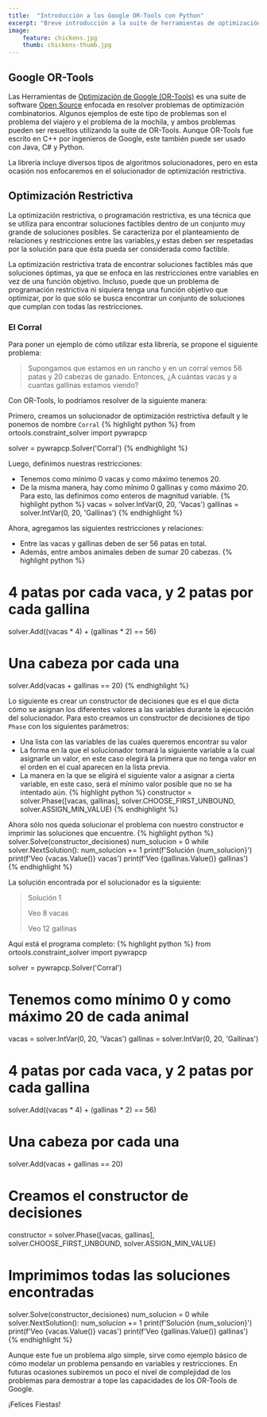 ```yaml
---
title:  "Introducción a los Google OR-Tools con Python"
excerpt: "Breve introducción a la suite de herramientas de optimización de Google OR-Tools."
image:
    feature: chickens.jpg
    thumb: chickens-thumb.jpg
---
```

## Google OR-Tools
Las Herramientas de [Optimización de Google (OR-Tools)](https://developers.google.com/optimization/) es una suite de software [Open Source](https://github.com/google/or-tools) enfocada en resolver
problemas de optimización combinatorios. Algunos ejemplos de este tipo de problemas son el problema del viajero
y el problema de la mochila, y ambos problemas pueden ser resueltos utilizando la suite de OR-Tools.
Aunque OR-Tools fue escrito en C++ por ingenieros de Google, este también puede ser usado con Java, C# y Python.

La librería incluye diversos tipos de algoritmos solucionadores, pero en esta ocasión nos enfocaremos en el
solucionador de optimización restrictiva.

## Optimización Restrictiva
La optimización restrictiva, o programación restrictiva, es una técnica que se utiliza para encontrar soluciones
factibles dentro de un conjunto muy grande de soluciones posibles. Se caracteriza por el planteamiento de relaciones
y restricciones entre las variables,y estas deben ser respetadas por la solución para que ésta pueda ser considerada
como factible.

La optimización restrictiva trata de encontrar soluciones factibles más que soluciones óptimas, ya que se enfoca
en las restricciones entre variables en vez de una función objetivo. Incluso, puede que un problema de programación
restrictiva ni siquiera tenga una función objetivo que optimizar, por lo que sólo se busca encontrar un conjunto de
soluciones que cumplan con todas las restricciones.

### El Corral
Para poner un ejemplo de cómo utilizar esta librería, se propone el siguiente problema:

> Supongamos que estamos en un rancho y en un corral vemos 56 patas y 20 cabezas de ganado.
> Entonces, ¿A cuántas vacas y a cuantas gallinas estamos viendo?

Con OR-Tools, lo podríamos resolver de la siguiente manera:

Primero, creamos un solucionador de optimización restrictiva default y le ponemos de nombre `Corral`
{% highlight python %}
from ortools.constraint_solver import pywrapcp

solver = pywrapcp.Solver('Corral')
{% endhighlight %}

Luego, definimos nuestras restricciones:
- Tenemos como mínimo 0 vacas y como máximo tenemos 20.
- De la misma manera, hay como mínimo 0 gallinas y como máximo 20.
Para esto, las definimos como enteros de magnitud variable.
{% highlight python %}
vacas = solver.IntVar(0, 20, 'Vacas')
gallinas = solver.IntVar(0, 20, 'Gallinas')
{% endhighlight %}

Ahora, agregamos las siguientes restricciones y relaciones:
- Entre las vacas y gallinas deben de ser 56 patas en total.
- Además, entre ambos animales deben de sumar 20 cabezas.
{% highlight python %}
# 4 patas por cada vaca, y 2 patas por cada gallina
solver.Add((vacas * 4) + (gallinas * 2) == 56)
# Una cabeza por cada una
solver.Add(vacas + gallinas == 20)
{% endhighlight %}

Lo siguiente es crear un constructor de decisiones que es el que dicta cómo se asignan los diferentes valores a las variables durante la ejecución del solucionador. Para esto creamos un constructor de decisiones de tipo `Phase` con los siguientes parámetros:
- Una lista con las variables de las cuales queremos encontrar su valor
- La forma en la que el solucionador tomará la siguiente variable a la cual asignarle un valor, en este caso elegirá la primera que no tenga valor en el orden en el cual aparecen en la lista previa.
- La manera en la que se eligirá el siguiente valor a asignar a cierta variable, en este caso, será el mínimo valor posible que no se ha intentado aún.
{% highlight python %}
constructor = solver.Phase([vacas, gallinas],
                           solver.CHOOSE_FIRST_UNBOUND,
                           solver.ASSIGN_MIN_VALUE)
{% endhighlight %}

Ahora sólo nos queda solucionar el problema con nuestro constructor e imprimir las soluciones que encuentre.
{% highlight python %}
solver.Solve(constructor_decisiones)
num_solucion = 0
while solver.NextSolution():
    num_solucion += 1
    print(f'Solución {num_solucion}')
    print(f'Veo {vacas.Value()} vacas')
    print(f'Veo {gallinas.Value()} gallinas')
{% endhighlight %}

La solución encontrada por el solucionador es la siguiente:
> Solución 1
>
> Veo 8 vacas
>
> Veo 12 gallinas

Aquí está el programa completo:
{% highlight python %}
from ortools.constraint_solver import pywrapcp

solver = pywrapcp.Solver('Corral')

# Tenemos como mínimo 0 y como máximo 20 de cada animal
vacas = solver.IntVar(0, 20, 'Vacas')
gallinas = solver.IntVar(0, 20, 'Gallinas')
# 4 patas por cada vaca, y 2 patas por cada gallina
solver.Add((vacas * 4) + (gallinas * 2) == 56)
# Una cabeza por cada una
solver.Add(vacas + gallinas == 20)
# Creamos el constructor de decisiones
constructor = solver.Phase([vacas, gallinas],
                           solver.CHOOSE_FIRST_UNBOUND,
                           solver.ASSIGN_MIN_VALUE)
# Imprimimos todas las soluciones encontradas
solver.Solve(constructor_decisiones)
num_solucion = 0
while solver.NextSolution():
    num_solucion += 1
    print(f'Solución {num_solucion}')
    print(f'Veo {vacas.Value()} vacas')
    print(f'Veo {gallinas.Value()} gallinas')
{% endhighlight %}

Aunque este fue un problema algo simple, sirve como ejemplo básico de cómo modelar un problema
pensando en variables y restricciones.
En futuras ocasiones subiremos un poco el nivel de complejidad de los problemas para demostrar
a tope las capacidades de los OR-Tools de Google.

¡Felices Fiestas!
